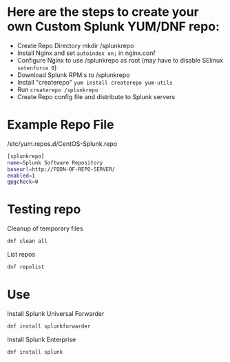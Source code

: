# Here are the steps to create your own Custom Splunk YUM/DNF repo:

- Create Repo Directory mkdir /splunkrepo
- Install Nginx and set ```autoindex on;``` in nginx.conf
- Configure Nginx to use /splunkrepo as root (may have to disable SElinux ```setenforce 0```)
- Download Splunk RPM:s to /splunkrepo
- Install "createrepo" ```yum install createrepo yum-utils```
- Run ```createrepo /splunkrepo```
- Create Repo config file and distribute to Splunk servers

# Example Repo File

/etc/yum.repos.d/CentOS-Splunk.repo

```bash
[splunkrepo]
name=Splunk Software Repository
baseurl=http://FQDN-OF-REPO-SERVER/
enabled=1
gpgcheck=0
```

# Testing repo

Cleanup of temporary files
```bash
dnf clean all
```
List repos
```bash
dnf repolist
```

# Use

Install Splunk Universal Forwarder
```bash
dnf install splunkforwarder
```

Install Splunk Enterprise
```bash
dnf install splunk
```